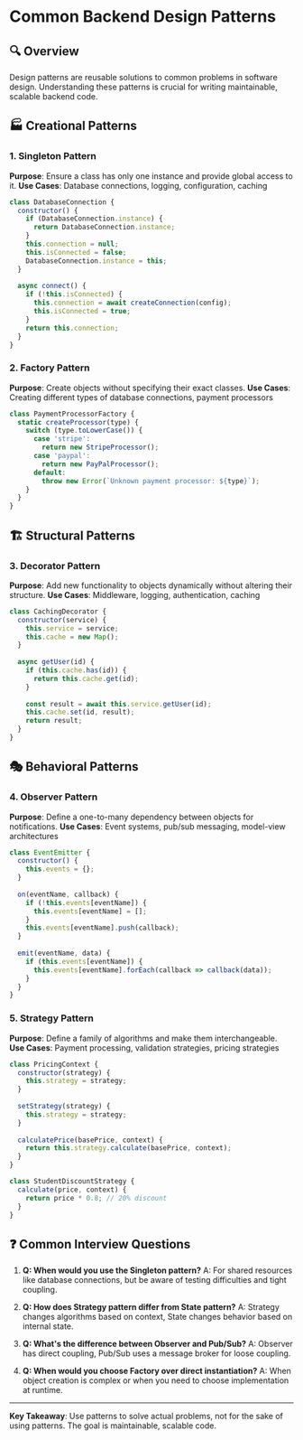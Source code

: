 # Common Backend Design Patterns

## 🔍 Overview
Design patterns are reusable solutions to common problems in software design. Understanding these patterns is crucial for writing maintainable, scalable backend code.

## 🏭 Creational Patterns

### 1. Singleton Pattern
**Purpose**: Ensure a class has only one instance and provide global access to it.
**Use Cases**: Database connections, logging, configuration, caching

```javascript
class DatabaseConnection {
  constructor() {
    if (DatabaseConnection.instance) {
      return DatabaseConnection.instance;
    }
    this.connection = null;
    this.isConnected = false;
    DatabaseConnection.instance = this;
  }
  
  async connect() {
    if (!this.isConnected) {
      this.connection = await createConnection(config);
      this.isConnected = true;
    }
    return this.connection;
  }
}
```

### 2. Factory Pattern
**Purpose**: Create objects without specifying their exact classes.
**Use Cases**: Creating different types of database connections, payment processors

```javascript
class PaymentProcessorFactory {
  static createProcessor(type) {
    switch (type.toLowerCase()) {
      case 'stripe':
        return new StripeProcessor();
      case 'paypal':
        return new PayPalProcessor();
      default:
        throw new Error(`Unknown payment processor: ${type}`);
    }
  }
}
```

## 🏗️ Structural Patterns

### 3. Decorator Pattern
**Purpose**: Add new functionality to objects dynamically without altering their structure.
**Use Cases**: Middleware, logging, authentication, caching

```javascript
class CachingDecorator {
  constructor(service) {
    this.service = service;
    this.cache = new Map();
  }
  
  async getUser(id) {
    if (this.cache.has(id)) {
      return this.cache.get(id);
    }
    
    const result = await this.service.getUser(id);
    this.cache.set(id, result);
    return result;
  }
}
```

## 🎭 Behavioral Patterns

### 4. Observer Pattern
**Purpose**: Define a one-to-many dependency between objects for notifications.
**Use Cases**: Event systems, pub/sub messaging, model-view architectures

```javascript
class EventEmitter {
  constructor() {
    this.events = {};
  }
  
  on(eventName, callback) {
    if (!this.events[eventName]) {
      this.events[eventName] = [];
    }
    this.events[eventName].push(callback);
  }
  
  emit(eventName, data) {
    if (this.events[eventName]) {
      this.events[eventName].forEach(callback => callback(data));
    }
  }
}
```

### 5. Strategy Pattern
**Purpose**: Define a family of algorithms and make them interchangeable.
**Use Cases**: Payment processing, validation strategies, pricing strategies

```javascript
class PricingContext {
  constructor(strategy) {
    this.strategy = strategy;
  }
  
  setStrategy(strategy) {
    this.strategy = strategy;
  }
  
  calculatePrice(basePrice, context) {
    return this.strategy.calculate(basePrice, context);
  }
}

class StudentDiscountStrategy {
  calculate(price, context) {
    return price * 0.8; // 20% discount
  }
}
```

## ❓ Common Interview Questions

1. **Q: When would you use the Singleton pattern?**
   A: For shared resources like database connections, but be aware of testing difficulties and tight coupling.

2. **Q: How does Strategy pattern differ from State pattern?**
   A: Strategy changes algorithms based on context, State changes behavior based on internal state.

3. **Q: What's the difference between Observer and Pub/Sub?**
   A: Observer has direct coupling, Pub/Sub uses a message broker for loose coupling.

4. **Q: When would you choose Factory over direct instantiation?**
   A: When object creation is complex or when you need to choose implementation at runtime.

---

**Key Takeaway**: Use patterns to solve actual problems, not for the sake of using patterns. The goal is maintainable, scalable code. 